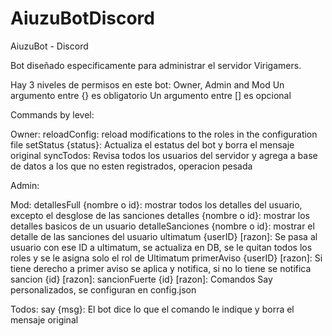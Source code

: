 # AiuzuBotDiscord
AiuzuBot - Discord

Bot diseñado especificamente para administrar el servidor Virigamers.

Hay 3 niveles de permisos en este bot: Owner, Admin and Mod
Un argumento entre {} es obligatorio
Un argumento entre [] es opcional

Commands by level:

Owner:
reloadConfig: reload modifications to the roles in the configuration file
setStatus {status}: Actualiza el estatus del bot y borra el mensaje original
syncTodos: Revisa todos los usuarios del servidor y agrega a base de datos a los que no esten registrados, operacion pesada

Admin:

Mod:
detallesFull {nombre o id}: mostrar todos los detalles del usuario, excepto el desglose de las sanciones
detalles {nombre o id}: mostrar los detalles basicos de un usuario
detalleSanciones {nombre o id}: mostrar el detalle de las sanciones del usuario
ultimatum {userID} [razon]: Se pasa al usuario con ese ID a ultimatum, se actualiza en DB, se le quitan todos los roles y se le asigna solo el rol de Ultimatum
primerAviso {userID} [razon]: Si tiene derecho a primer aviso se aplica y notifica, si no lo tiene se notifica
sancion {id} [razon]: 
sancionFuerte {id} [razon]: 
Comandos Say personalizados, se configuran en config.json

Todos:
say {msg}: El bot dice lo que el comando le indique y borra el mensaje original